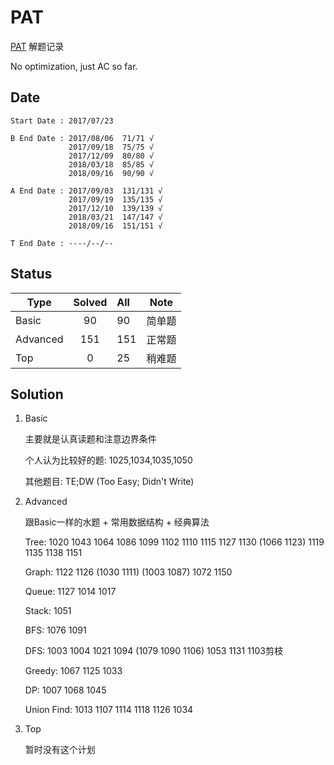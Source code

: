 # PAT

[PAT](https://www.patest.cn) 解题记录

No optimization, just AC so far.

## Date

```
Start Date : 2017/07/23

B End Date : 2017/08/06  71/71 √
             2017/09/18  75/75 √
             2017/12/09  80/80 √
             2018/03/18  85/85 √
             2018/09/16  90/90 √

A End Date : 2017/09/03  131/131 √
             2017/09/19  135/135 √
             2017/12/10  139/139 √
             2018/03/21  147/147 √
             2018/09/16  151/151 √

T End Date : ----/--/--

```

## Status

| Type   | Solved | All |  Note  |
| ------ |:------:| :---| ------ |
| Basic  |   90   | 90  | 简单题 |
|Advanced|   151  | 151 | 正常题 |
| Top    |   0    | 25  | 稍难题 |

## Solution

1. Basic

    主要就是认真读题和注意边界条件

    个人认为比较好的题: 1025,1034,1035,1050

    其他题目: TE;DW (Too Easy; Didn't Write)

2. Advanced

    跟Basic一样的水题 + 常用数据结构 + 经典算法

    Tree: 1020 1043 1064 1086 1099 1102 1110 1115 1127 1130 (1066 1123) 1119 1135 1138 1151

    Graph: 1122 1126 (1030 1111) (1003 1087) 1072 1150

    Queue: 1127 1014 1017

    Stack: 1051

    BFS: 1076 1091

    DFS: 1003 1004 1021 1094 (1079 1090 1106) 1053 1131 1103剪枝

    Greedy: 1067 1125 1033

    DP: 1007 1068 1045

    Union Find: 1013 1107 1114 1118 1126 1034

3. Top

    暂时没有这个计划

